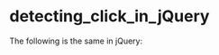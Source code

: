# detecting_click_in_jQuery

<script type="text/javascript">
  
  document.getElementById("mybutton").onclick = function () {
  
  allert ("Button clicked!");
  
}

</script>

The following is the same in jQuery:

<script type="text/javascript">
            
            $("div").click(function() { //("div") or ("#circle") or(".square") --> depends with what we want to interact.
                
                alert("a div was clicked!");
                
            });
            

</script>

